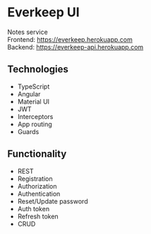 

# Everkeep UI
Notes service  
Frontend: https://everkeep.herokuapp.com  
Backend: https://everkeep-api.herokuapp.com  
## Technologies
* TypeScript
* Angular
* Material UI
* JWT
* Interceptors
* App routing
* Guards
## Functionality
* REST
* Registration
* Authorization
* Authentication
* Reset/Update password
* Auth token
* Refresh token
* CRUD
